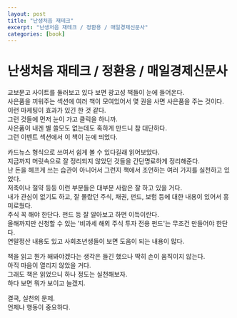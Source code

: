 ```yaml
---
layout: post
title: "난생처음 재테크"
excerpt: "난생처음 재테크 / 정환용 / 매일경제신문사"
categories: [book]
---
```


# 난생처음 재테크 / 정환용 / 매일경제신문사

교보문고 사이트를 둘러보고 있다 보면 광고성 책들이 눈에 들어온다.  
사은품을 끼워주는 섹션에 여러 책이 모여있어서 몇 권을 사면 사은품을 주는 것이다.  
이런 마케팅이 효과가 있긴 한 것 같다.  
그런 것들에 먼저 눈이 가고 클릭을 하니까.  
사은품이 내겐 별 쓸모도 없는데도 혹하게 만드니 참 대단하다.  
그런 이벤트 섹션에서 이 책이 눈에 띄었다.  

카드뉴스 형식으로 쓰여서 쉽게 볼 수 있다길래 읽어보았다.  
지금까지 머릿속으로 잘 정리되지 않았던 것들을 간단명료하게 정리해준다.  
난 돈을 헤프게 쓰는 습관이 아니어서 그런지 책에서 조언하는 여러 가지를 실천하고 있었다.  
저축이나 절약 등등 이런 부분들은 대부분 사람은 잘 하고 있을 거다.  
내가 관심이 없기도 하고, 잘 몰랐던 주식, 채권, 펀드, 보험 등에 대한 내용이 있어서 흥미로웠다.  
주식 꼭 해야 한단다. 펀드 등 잘 알아보고 하면 이득이란다.  
올해까지만 신청할 수 있는 '비과세 해외 주식 투자 전용 펀드'는 무조건 만들어야 한단다.  
연말정산 내용도 있고 사회초년생들이 보면 도움이 되는 내용이 많다.  

책을 읽고 뭔가 해봐야겠다는 생각은 들긴 했으나 딱히 손이 움직이지 않는다.  
아직 마음이 열리지 않았을 거다.  
그래도 책은 읽었으니 하나 정도는 실천해보자.  
하다 보면 뭐가 보이고 늘겠지.  

결국, 실천의 문제.  
언제나 행동이 중요하다.  
